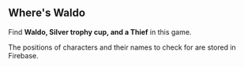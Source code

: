 ## Where's Waldo

Find **Waldo, Silver trophy cup, and a Thief** in this game.

The positions of characters and their names to check for are stored in Firebase.

